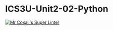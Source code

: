 # ICS3U-Unit2-02-Python

[![Mr Coxall's Super Linter](https://github.com/Kyanh-Pham/ICS3U-Unit2-02-Python/workflows/Mr%20Coxall's%20Super%20Linter/badge.svg)](https://github.com/Kyanh-Pham/ICS3U-Unit2-02-Python>/actions/)
